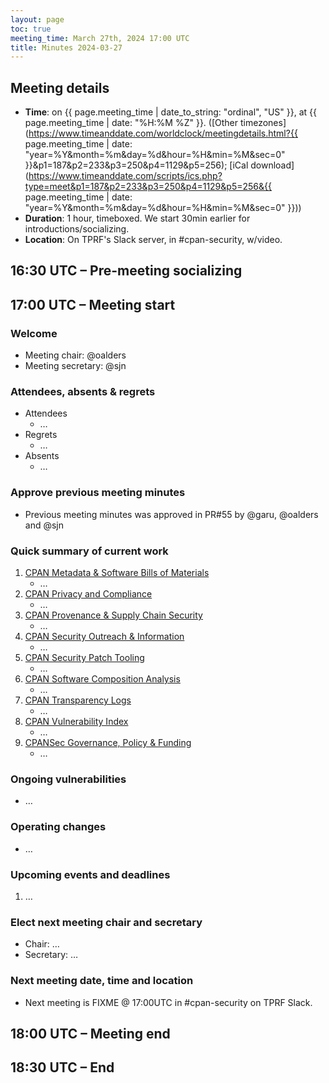 ```yaml
---
layout: page
toc: true
meeting_time: March 27th, 2024 17:00 UTC
title: Minutes 2024-03-27
---
```


## Meeting details

* **Time**: on {{ page.meeting_time | date_to_string: "ordinal", "US" }}, at {{ page.meeting_time | date: "%H:%M %Z" }}. ([Other timezones](https://www.timeanddate.com/worldclock/meetingdetails.html?{{ page.meeting_time | date: "year=%Y&month=%m&day=%d&hour=%H&min=%M&sec=0" }}&p1=187&p2=233&p3=250&p4=1129&p5=256); [iCal download](https://www.timeanddate.com/scripts/ics.php?type=meet&p1=187&p2=233&p3=250&p4=1129&p5=256&{{ page.meeting_time | date: "year=%Y&month=%m&day=%d&hour=%H&min=%M&sec=0" }}))
* **Duration**: 1 hour, timeboxed. We start 30min earlier for introductions/socializing.
* **Location**: On TPRF's Slack server, in #cpan-security, w/video.

## 16:30 UTC – Pre-meeting socializing

## 17:00 UTC – Meeting start

### Welcome

- Meeting chair: @oalders
- Meeting secretary: @sjn

### Attendees, absents & regrets

* Attendees
  - …
* Regrets
  - …
* Absents
  - …

### Approve previous meeting minutes

- Previous meeting minutes was approved in PR#55 by @garu, @oalders and @sjn


### Quick summary of current work

1. [CPAN Metadata & Software Bills of Materials](https://github.com/orgs/CPAN-Security/projects/1)
    - …
2. [CPAN Privacy and Compliance](https://github.com/orgs/CPAN-Security/projects/9)
    - …
3. [CPAN Provenance & Supply Chain Security](https://github.com/orgs/CPAN-Security/projects/3)
    - …
4. [CPAN Security Outreach & Information](https://github.com/orgs/CPAN-Security/projects/12)
    - …
5. [CPAN Security Patch Tooling](https://github.com/orgs/CPAN-Security/projects/11)
    - …
6. [CPAN Software Composition Analysis](https://github.com/orgs/CPAN-Security/projects/6)
    - …
7. [CPAN Transparency Logs](https://github.com/orgs/CPAN-Security/projects/2)
    - …
8. [CPAN Vulnerability Index](https://github.com/orgs/CPAN-Security/projects/10)
    - …
9. [CPANSec Governance, Policy & Funding](https://github.com/orgs/CPAN-Security/projects/7)
    - …

### Ongoing vulnerabilities

- …

### Operating changes

- …

### Upcoming events and deadlines

1. …

### Elect next meeting chair and secretary

- Chair: …
- Secretary: …

### Next meeting date, time and location

- Next meeting is FIXME @ 17:00UTC in #cpan-security on TPRF Slack.


## 18:00 UTC – Meeting end

## 18:30 UTC – End
